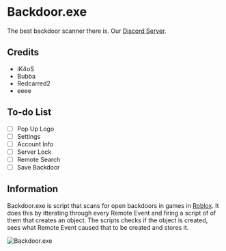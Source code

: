 # Backdoor.exe
The best backdoor scanner there is. Our [Discord Server](https://discord.com/invite/6HndYgC).
## Credits
* iK4oS
* Bubba
* Redcarred2
* eeee

## To-do List
* [ ] Pop Up Logo
* [ ] Settings
* [ ] Account Info
* [ ] Server Lock
* [ ] Remote Search
* [ ] Save Backdoor

## Information
Backdoor.exe is script that scans for open backdoors in games in [Roblox](https://roblox.com/ "Roblox"). It does this by itterating through every Remote Event and firing a script of of them that creates an object. The scripts checks if the object is created, sees what Remote Event caused that to be created and stores it.

![Backdoor.exe](https://i.gyazo.com/76f9aeb40f6218a172f9988e46c9faaa.png)
